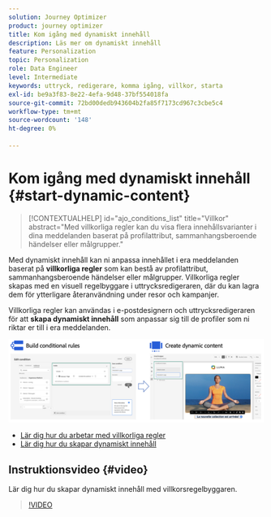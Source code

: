 ```yaml
---
solution: Journey Optimizer
product: journey optimizer
title: Kom igång med dynamiskt innehåll
description: Läs mer om dynamiskt innehåll
feature: Personalization
topic: Personalization
role: Data Engineer
level: Intermediate
keywords: uttryck, redigerare, komma igång, villkor, starta
exl-id: be9a3f83-8e22-4efa-9d48-37bf554018fa
source-git-commit: 72bd00dedb943604b2fa85f7173cd967c3cbe5c4
workflow-type: tm+mt
source-wordcount: '148'
ht-degree: 0%

---
```


# Kom igång med dynamiskt innehåll {#start-dynamic-content}

>[!CONTEXTUALHELP]
>id="ajo_conditions_list"
>title="Villkor"
>abstract="Med villkorliga regler kan du visa flera innehållsvarianter i dina meddelanden baserat på profilattribut, sammanhangsberoende händelser eller målgrupper."

Med dynamiskt innehåll kan ni anpassa innehållet i era meddelanden baserat på **villkorliga regler** som kan bestå av profilattribut, sammanhangsberoende händelser eller målgrupper. Villkorliga regler skapas med en visuell regelbyggare i uttrycksredigeraren, där du kan lagra dem för ytterligare återanvändning under resor och kampanjer.

Villkorliga regler kan användas i e-postdesignern och uttrycksredigeraren för att **skapa dynamiskt innehåll** som anpassar sig till de profiler som ni riktar er till i era meddelanden.

![](assets/conditions-overview.png)

* [Lär dig hur du arbetar med villkorliga regler](create-conditions.md)
* [Lär dig hur du skapar dynamiskt innehåll](dynamic-content.md)

## Instruktionsvideo {#video}

Lär dig hur du skapar dynamiskt innehåll med villkorsregelbyggaren.

>[!VIDEO](https://video.tv.adobe.com/v/3409815?quality=12)

